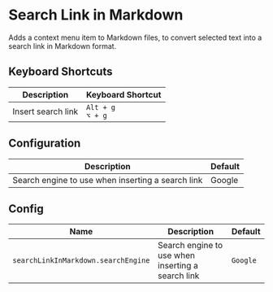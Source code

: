 # Search Link in Markdown

Adds a context menu item to Markdown files, to convert selected text into a search link in Markdown format.

## Keyboard Shortcuts

| Description | Keyboard Shortcut |
| --- | --- |
| Insert search link | `Alt + g`<br>`⌥ + g` |

## Configuration

| Description | Default |
| --- | --- |
| Search engine to use when inserting a search link | Google |


## Config

| Name | Description | Default |
| --- | --- | --- |
| `searchLinkInMarkdown.searchEngine` | Search engine to use when inserting a search link | `Google` |
